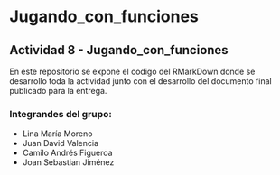 # Jugando_con_funciones
## Actividad 8 - Jugando_con_funciones
En este repositorio se expone el codigo del RMarkDown donde se desarrollo toda la actividad junto con el desarrollo del documento final publicado para la entrega.
### Integrandes del grupo:
+ Lina María Moreno 
+ Juan David Valencia 
+ Camilo Andrés Figueroa
+ Joan Sebastian Jiménez
